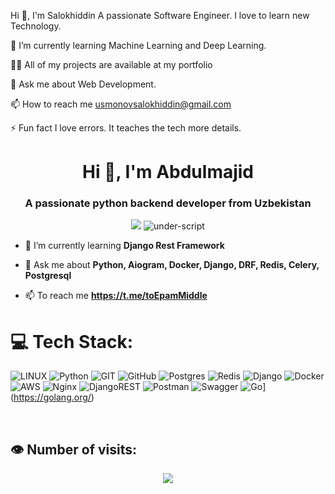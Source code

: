 Hi 👋, I'm Salokhiddin
A passionate Software Engineer. I love to learn new Technology.


🌱 I’m currently learning Machine Learning and Deep Learning.

👨‍💻 All of my projects are available at my portfolio

💬 Ask me about Web Development.

📫 How to reach me usmonovsalokhiddin@gmail.com

⚡ Fun fact I love errors. It teaches the tech more details.
<h1 align="center">Hi 👋, I'm Abdulmajid</h1>
<h3 align="center">A passionate python backend developer from Uzbekistan</h3>
<p align="center">
<a href="https://wakatime.com/@underscript" target="_blank"><img src="https://wakatime.com/badge/user/018ee72f-9aff-4b44-90e5-ee1dde2e106f.svg" /></a>
<img src="https://komarev.com/ghpvc/?username=under-script&label=Profile%20views&color=0e75b6&style=flat" alt="under-script" />
</p>

- 🌱 I’m currently learning **Django Rest Framework**

- 💬 Ask me about **Python, Aiogram, Docker, Django, DRF, Redis, Celery, Postgresql**

- 📫 To reach me **https://t.me/toEpamMiddle**

# 💻 Tech Stack:

![LINUX](https://img.shields.io/badge/Linux-FCC624?style=for-the-badge&logo=linux&logoColor=black) ![Python](https://img.shields.io/badge/python-3670A0?style=for-the-badge&logo=python&logoColor=ffdd54) ![GIT](https://img.shields.io/badge/Git-fc6d26?style=for-the-badge&logo=git&logoColor=white) ![GitHub](https://img.shields.io/badge/GitHub-%23121011.svg?style=for-the-badge&logo=github&logoColor=white) ![Postgres](https://img.shields.io/badge/postgres-%23316192.svg?style=for-the-badge&logo=postgresql&logoColor=white) ![Redis](https://img.shields.io/badge/redis-%23DD0031.svg?style=for-the-badge&logo=redis&logoColor=white) ![Django](https://img.shields.io/badge/django-%23092E20.svg?style=for-the-badge&logo=django&logoColor=white) ![Docker](https://img.shields.io/badge/docker-%230db7ed.svg?style=for-the-badge&logo=docker&logoColor=white) ![AWS](https://img.shields.io/badge/AWS-%23FF9900.svg?style=for-the-badge&logo=amazon-aws&logoColor=white) ![Nginx](https://img.shields.io/badge/nginx-%23009639.svg?style=for-the-badge&logo=nginx&logoColor=white) ![DjangoREST](https://img.shields.io/badge/DJANGO-REST-ff1709?style=for-the-badge&logo=django&logoColor=white&color=ff1709&labelColor=gray) ![Postman](https://img.shields.io/badge/Postman-FF6C37?style=for-the-badge&logo=postman&logoColor=white) ![Swagger](https://img.shields.io/badge/-Swagger-%23Clojure?style=for-the-badge&logo=swagger&logoColor=white) ![Go](https://img.shields.io/badge/Animal-blue?style=for-the-badge&logo=go&logoColor=blue)](https://golang.org/)


<br/>


## 👁️ Number of visits:

<p align="center">
   <img src="https://profile-counter.glitch.me/{under-script}/count.svg"/>
</p>
